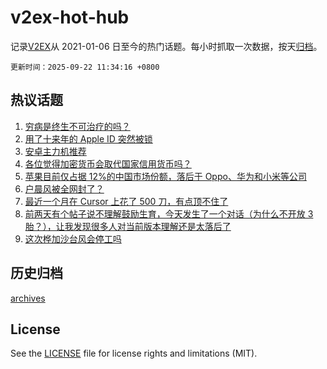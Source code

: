 # v2ex-hot-hub

 记录[V2EX](https://www.v2ex.com/)从 2021-01-06 日至今的热门话题。每小时抓取一次数据，按天[归档](archives)。

`更新时间：2025-09-22 11:34:16 +0800`

## 热议话题

1. [穷病是终生不可治疗的吗？](https://www.v2ex.com/t/1160882)
1. [用了十来年的 Apple ID 突然被锁](https://www.v2ex.com/t/1160848)
1. [安卓主力机推荐](https://www.v2ex.com/t/1160892)
1. [各位觉得加密货币会取代国家信用货币吗？](https://www.v2ex.com/t/1160842)
1. [苹果目前仅占据 12%的中国市场份额，落后于 Oppo、华为和小米等公司](https://www.v2ex.com/t/1160909)
1. [户晨风被全网封了？](https://www.v2ex.com/t/1160978)
1. [最近一个月在 Cursor 上花了 500 刀，有点顶不住了](https://www.v2ex.com/t/1160920)
1. [前两天有个帖子说不理解鼓励生育，今天发生了一个对话（为什么不开放 3 胎？），让我发现很多人对当前版本理解还是太落后了](https://www.v2ex.com/t/1160908)
1. [这次桦加沙台风会停工吗](https://www.v2ex.com/t/1160932)

## 历史归档

[archives](archives)

## License

See the [LICENSE](LICENSE) file for license rights and limitations (MIT).
